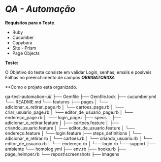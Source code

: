 # _QA - Automação_

**Requisitos para o Teste**.

* Ruby
* Cucumber
* Capybara
* Site - Prism
* Page Objects

**Teste:**

O Objetivo do teste consiste em validar Login, senhas, emails e posiveis Falhas no preenchimento de campos **_OBRIGATORIOS_**.

**Como o projeto está organizado.

qa-test-automation-ui/
├── Gemfile
├── Gemfile.lock
├── cucumber.yml
└── README.md
└── features
    ├── pages
    │   └── adicionar_e_retirar_page.rb
    │   └── cartoes_page.rb
    │   └── criar_usuario_page.rb
    │   └── editor_de_usuario_page.rb
    │   └── endereço_page.rb
    │   └── login_page.r
    ├── specs
    │   ├── adicionar_e_retirar.feature
    │   ├── cartoes.feature
    │   ├── criando_usuario.feature
    │   ├── editor_de_usuario.feature
    │   └── endereço.feature
    │   └── login.feature
    ├── steps_definitions
    │   └── adicionar_e_retirar.rb
    │   └── cartoes.rb
    │   └── criando_usuario.rb
    │   └── editor_de_usuario.rb
    │   └── endereço.rb
    │   └── login.rb
    └── support
        ├── ambiente
            └── homolog.yml
        ├── env.rb
        ├── hooks.rb
        ├── page_helmper.rb
    └── repost\screenshots
        ├── imagens
